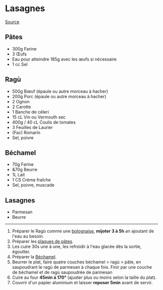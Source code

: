 # Lasagnes

[Source](https://youtu.be/zXZq6crD6WI)

## Pâtes

- 300g Farine
- 3 Œufs
- Eau pour atteindre 185g avec les œufs si nécessaire
- 1 cc Sel

## Ragù

- 500g Bœuf (épaule ou autre morceau à hacher)
- 200g Porc (épaule ou autre morceau à hacher)
- 2 Ognon
- 2 Carotte
- 1 Banche de céleri
- 15 cL Vin ou Vermouth sec
- 400g / 40 cL Coulis de tomates
- 3 Feuilles de Laurier
- (Fac) Romarin
- Sel, poivre

## Béchamel

- 70g Farine
- &70g Beurre
- 1L Lait
- 1 CS Crème fraîche
- Sel, poivre, muscade

## Lasagnes

- Parmesan
- Beurre

---

1. Préparer le Ragù comme une [bolognaise](bolognaise), **mijoter 3 à 5h** an ajoutant de l'eau au besoin.
2. Préparer les [plaques de pâtes](pates-aux-oeufs).
3. Les cuire 30s une à une, les refroidir à l'eau glacée dès la sortie, égoutter.
4. Préparer la [Béchamel](bechamel).
5. Beurrer le plat, faire quatre couches béchamel > ragù > pâte, en saupoudrant le ragù de parmesan à chaque fois.
   Finir par une couche de béchamel et de ragù saupoudrée de parmesan
6. Cuire au four **45min à 170°** (ajuster plus ou moins selon la taille du plat).
7. Couvrir d'un papier aluminium et laisser **reposer 5min** avant de servir.
